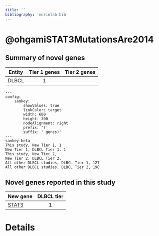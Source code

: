 ```yaml
---
title: ''
bibliography: 'morinlab.bib'
---
```


# @ohgamiSTAT3MutationsAre2014
## Summary of novel genes

|Entity| Tier 1 genes| Tier 2 genes|
|:-:|:-:|:-:|
|DLBCL|1||
```mermaid
---
config:
    sankey:
        showValues: true
        linkColor: target
        width: 600
        height: 300
        nodeAlignment: right
        prefix: '('
        suffix: ' genes)'
---
sankey-beta
This study, New Tier 1, 1
New Tier 1, DLBCL Tier 1, 1
This study, New Tier 2, 
New Tier 2, DLBCL Tier 2, 
All other DLBCL studies, DLBCL Tier 1, 127
All other DLBCL studies, DLBCL Tier 2, 198
```


## Novel genes reported in this study

|New gene|DLBCL tier|
|:-|:-:|
|[STAT3](STAT3)|1 |

# Details

